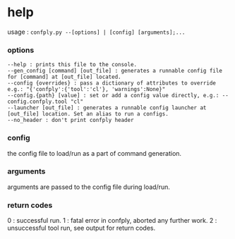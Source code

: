 # help #

usage : `confply.py --[options] | [config] [arguments];...`

### options ###

	--help : prints this file to the console.
	--gen_config [command] [out_file] : generates a runnable config file for [command] at [out_file] located.
	--config {overrides} : pass a dictionary of attributes to override e.g.: "{'confply':{'tool':'cl'}, 'warnings':None}"
	--config.{path} [value] : set or add a config value directly, e.g.: --config.confply.tool "cl"
	--launcher [out_file] : generates a runnable config launcher at [out_file] location. Set an alias to run a configs.
	--no_header : don't print confply header
	
### config ###

the config file to load/run as a part of command generation.

### arguments ###

arguments are passed to the config file during load/run.

### return codes ###

0 : successful run.
1 : fatal error in confply, aborted any further work.
2 : unsuccessful tool run, see output for return codes.
